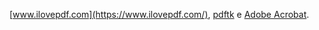 [www.ilovepdf.com](https://www.ilovepdf.com/), [pdftk](https://www.pdflabs.com/tools/pdftk-the-pdf-toolkit/) e [Adobe Acrobat](https://www.adobe.com/br/acrobat.html).